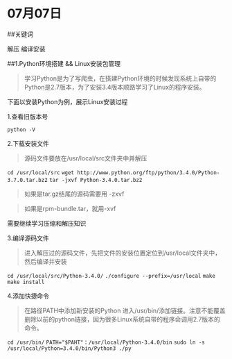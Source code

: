# 07月07日

##关键词

解压 编译安装

##1.Python环境搭建 && Linux安装包管理

>学习Python是为了写爬虫，在搭建Python环境的时候发现系统上自带的Python是2.7版本，为了安装3.4版本顺路学习了Linux的程序安装。

下面以安装Python为例，展示Linux安装过程

1.查看旧版本号

`python -V`

2.下载安装文件

>源码文件要放在/usr/local/src文件夹中并解压

`cd /usr/local/src`
`wget http://www.python.org/ftp/python/3.4.0/Python-3.7.0.tar.bz2`
`tar -jxvf Python-3.4.0.tar.bz2`

>如果是tar.gz结尾的源码需要用 -zxvf

>如果是rpm-bundle.tar，就用-xvf

需要继续学习压缩和解压知识

3.编译源码文件

>进入解压过的源码文件，先把文件的安装位置定位到/usr/local文件夹中，然后编译并安装

`cd /usr/local/src/Python-3.4.0/`
`./configure --prefix=/usr/local`
`make`
`make install`

4.添加快捷命令

>在路径PATH中添加新安装的Python
>进入/usr/bin/添加链接。注意不能覆盖删除以前的python链接，因为很多Linux系统自带的程序会调用2.7版本的命令。

`cd /usr/bin/`
`PATH="$PAHT"：/usr/local/Python-3.4.0/bin`
`sudo ln -s /usr/local/Python=3.4.0/bin/Python3 ./py`
